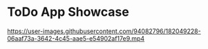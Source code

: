 # ToDo App Showcase





https://user-images.githubusercontent.com/94082796/182049228-06aaf73a-3642-4c45-aae5-e54902af17e9.mp4

